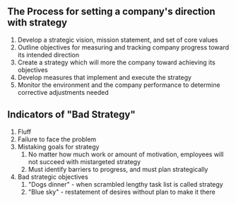 ## The Process for setting a company's direction with strategy
1. Develop a strategic vision, mission statement, and set of core values
2. Outline objectives for measuring and tracking company progress toward its intended direction
3. Create a strategy which will more the company toward achieving its objectives
4. Develop measures that implement and execute the strategy
5. Monitor the environment and the company performance to determine corrective adjustments needed

## Indicators of "Bad Strategy"
1. Fluff
2. Failure to face the problem
3. Mistaking goals for strategy
	1. No matter how much work or amount of motivation, employees will not succeed with mistargeted strategy
	2. Must identify barriers to progress, and must plan strategically
4. Bad strategic objectives
	1. "Dogs dinner" - when scrambled lengthy task list is called strategy
	2. "Blue sky" - restatement of desires without plan to make it there